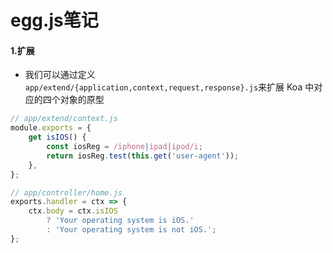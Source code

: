 # egg.js笔记
#### 1.扩展
* 我们可以通过定义`app/extend/{application,context,request,response}.js`来扩展 Koa 中对应的四个对象的原型
```js
// app/extend/context.js
module.exports = {
    get isIOS() {
        const iosReg = /iphone|ipad|ipod/i;
        return iosReg.test(this.get('user-agent'));
    },
};
```
```js
// app/controller/home.js
exports.handler = ctx => {
    ctx.body = ctx.isIOS
        ? 'Your operating system is iOS.'
        : 'Your operating system is not iOS.';
};
```
